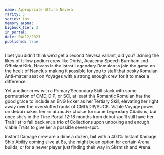 ```yaml
---
name: Appropriate Attire Nevesa
rarity: 5
series: tos
memory_alpha:
bigbook_tier: 3
in_portal:
date: 04/12/2023
published: true
---
```


I bet you didn’t think we’d get a second Nevesa variant, did you? Joining the likes of fellow podium crew like Obrist, Academy Speech Burnham and Officiant Kirk, Nevesa is the latest Legendary Romulan to join the game on the heels of Nanclus, making it possible for you to staff that pesky Romulan Anti-matter seat on Voyages with a strong enough crew for it to make a difference.

Yet another crew with a Primary/Secondary Skill stack with some permutation of CMD, DIP, or SCI, at least this Romantic Romulan has the good grace to include an ENG kicker as her Tertiary Skill, elevating her right away over the overstuffed ranks of CMD/DIP/SUCK. Viable Voyage power on debut makes her an attractive choice for some Legendary Citations, but once she’s in the Time Portal 12-18 months from debut you’ll still have her Trait list to fall back on; a trio of Collections upon unboxing and enough viable Traits to give her a possible seven-spot.

Instant Damage crew are a dime a dozen, but with a 400% Instant Damage Ship Ability coming alive at 8s, she might be an option for certain Arena builds, or for a newer player just finding their way in Skirmish and Arena.

